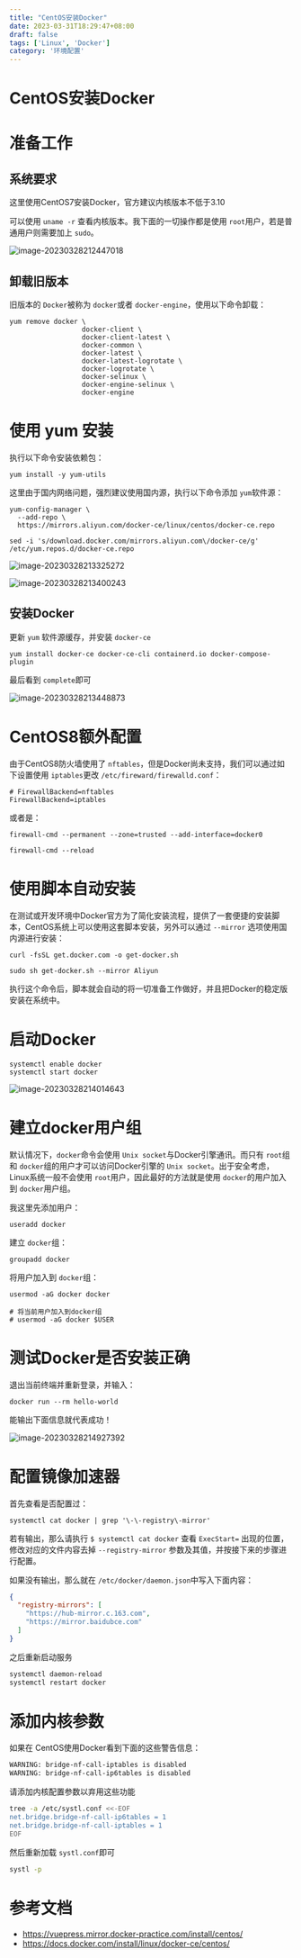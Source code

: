 ```yaml
---
title: "CentOS安装Docker"
date: 2023-03-31T18:29:47+08:00
draft: false
tags: ['Linux', 'Docker']
category: '环境配置'
---
```


# CentOS安装Docker

# 准备工作

## 系统要求

这里使用CentOS7安装Docker，官方建议内核版本不低于3.10

可以使用 `uname -r` 查看内核版本。我下面的一切操作都是使用 `root`用户，若是普通用户则需要加上 `sudo`。

![image-20230328212447018](https://img-1315662121.cos.ap-guangzhou.myqcloud.com/img/docker1.png)

## 卸载旧版本

旧版本的 `Docker`被称为 `docker`或者 `docker-engine`，使用以下命令卸载：

```shell
yum remove docker \
                  docker-client \
                  docker-client-latest \
                  docker-common \
                  docker-latest \
                  docker-latest-logrotate \
                  docker-logrotate \
                  docker-selinux \
                  docker-engine-selinux \
                  docker-engine
```

# 使用 yum 安装

执行以下命令安装依赖包：

```shell
yum install -y yum-utils
```

这里由于国内网络问题，强烈建议使用国内源，执行以下命令添加 `yum`软件源：

```shell
yum-config-manager \
  --add-repo \
  https://mirrors.aliyun.com/docker-ce/linux/centos/docker-ce.repo
  
sed -i 's/download.docker.com/mirrors.aliyun.com\/docker-ce/g'    /etc/yum.repos.d/docker-ce.repo
```

![image-20230328213325272](https://img-1315662121.cos.ap-guangzhou.myqcloud.com/img/docker2.png)

![image-20230328213400243](https://img-1315662121.cos.ap-guangzhou.myqcloud.com/img/docker3.png)

## 安装Docker

更新 `yum` 软件源缓存，并安装 `docker-ce`

```shell
yum install docker-ce docker-ce-cli containerd.io docker-compose-plugin
```

最后看到 `complete`即可

![image-20230328213448873](https://img-1315662121.cos.ap-guangzhou.myqcloud.com/img/docker4.png)

# CentOS8额外配置

由于CentOS8防火墙使用了 `nftables`，但是Docker尚未支持，我们可以通过如下设置使用 `iptables`更改 `/etc/fireward/firewalld.conf`：

```shell
# FirewallBackend=nftables
FirewallBackend=iptables
```

或者是：

```shell
firewall-cmd --permanent --zone=trusted --add-interface=docker0

firewall-cmd --reload
```

# 使用脚本自动安装

在测试或开发环境中Docker官方为了简化安装流程，提供了一套便捷的安装脚本，CentOS系统上可以使用这套脚本安装，另外可以通过 `--mirror` 选项使用国内源进行安装：

```shell
curl -fsSL get.docker.com -o get-docker.sh

sudo sh get-docker.sh --mirror Aliyun
```

执行这个命令后，脚本就会自动的将一切准备工作做好，并且把Docker的稳定版安装在系统中。

# 启动Docker

```shell
systemctl enable docker
systemctl start docker
```

![image-20230328214014643](https://img-1315662121.cos.ap-guangzhou.myqcloud.com/img/docker5.png)

# 建立docker用户组

默认情况下，`docker`命令会使用 `Unix socket`与Docker引擎通讯。而只有 `root`组和 `docker`组的用户才可以访问Docker引擎的 `Unix socket`。出于安全考虑，Linux系统一般不会使用 `root`用户，因此最好的方法就是使用 `docker`的用户加入到 `docker`用户组。

我这里先添加用户：

```shell
useradd docker
```

建立 `docker`组：

```shell
groupadd docker
```

将用户加入到 `docker`组：

```shell
usermod -aG docker docker

# 将当前用户加入到docker组
# usermod -aG docker $USER
```

# 测试Docker是否安装正确

退出当前终端并重新登录，并输入：

```shell
docker run --rm hello-world
```

能输出下面信息就代表成功！

![image-20230328214927392](https://img-1315662121.cos.ap-guangzhou.myqcloud.com/img/docker6.png)

# 配置镜像加速器

首先查看是否配置过：

```shell
systemctl cat docker | grep '\-\-registry\-mirror'
```

若有输出，那么请执行 `$ systemctl cat docker` 查看 `ExecStart=` 出现的位置，修改对应的文件内容去掉 `--registry-mirror` 参数及其值，并按接下来的步骤进行配置。

如果没有输出，那么就在 `/etc/docker/daemon.json`中写入下面内容：

```json
{
  "registry-mirrors": [
    "https://hub-mirror.c.163.com",
    "https://mirror.baidubce.com"
  ]
}
```

之后重新启动服务

```sh
systemctl daemon-reload
systemctl restart docker
```

# 添加内核参数

如果在 CentOS使用Docker看到下面的这些警告信息：

```sh
WARNING: bridge-nf-call-iptables is disabled
WARNING: bridge-nf-call-ip6tables is disabled
```

请添加内核配置参数以弃用这些功能

```sh
tree -a /etc/systl.conf <<-EOF
net.bridge.bridge-nf-call-ip6tables = 1
net.bridge.bridge-nf-call-iptables = 1
EOF
```

然后重新加载 `systl.conf`即可

```sh
systl -p
```

# 参考文档

- https://vuepress.mirror.docker-practice.com/install/centos/
- https://docs.docker.com/install/linux/docker-ce/centos/
